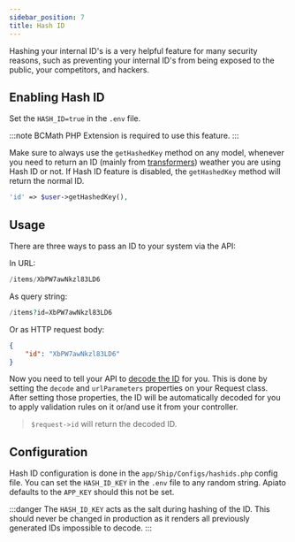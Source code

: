 ```yaml
---
sidebar_position: 7
title: Hash ID
---
```


Hashing your internal ID's is a very helpful feature for many security reasons,
such as preventing your internal ID's from being exposed to the public, your competitors, and hackers.

## Enabling Hash ID

Set the `HASH_ID=true` in the `.env` file.

:::note
BCMath PHP Extension is required to use this feature.
:::

Make sure to always use the `getHashedKey` method on any model,
whenever you need to return an ID (mainly from [transformers](../components/main-components/transformers))
weather you are using Hash ID or not.
If Hash ID feature is disabled, the `getHashedKey` method will return the normal ID.

```php
'id' => $user->getHashedKey(),
```

## Usage

There are three ways to pass an ID to your system via the API:

In URL:
  
```php
/items/XbPW7awNkzl83LD6
```

As query string:
    
```php
/items?id=XbPW7awNkzl83LD6
```

Or as HTTP request body:
    
```json
{
    "id": "XbPW7awNkzl83LD6"
}
```
Now you need to tell your API to [decode the ID](../components/main-components/requests#request-properties) for you.
This is done by setting the `decode` and `urlParameters` properties on your Request class.
After setting those properties,
the ID will be automatically decoded for you to apply validation rules on it or/and use it from your controller.
> `$request->id` will return the decoded ID.

## Configuration

Hash ID configuration is done in the `app/Ship/Configs/hashids.php` config file.
You can set the `HASH_ID_KEY` in the `.env` file to any random string.
Apiato defaults to the `APP_KEY` should this not be set.

:::danger
The `HASH_ID_KEY` acts as the salt during hashing of the ID. This should never be changed in production
as it renders all previously generated IDs impossible to decode.
:::
